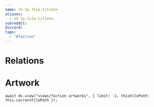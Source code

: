 ```yaml
---
name: <% tp.file.title%>
aliases:
  - <% tp.file.title%>
subreddit: 
discord: 
tags:
  - "#faction"
---
```

# Relations

# Artwork
```dataviewjs
await dv.view("views/faction artworks", { limit: -1, thisFilePath: this.currentFilePath });
```